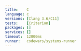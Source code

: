 ```yaml
---
title:    C
language: c
versions: [Clang 3.6/C11]
tests:    [Criterion]
packages: []
services: []
timeout:  12000ms
runner:   codewars/systems-runner
---
```

